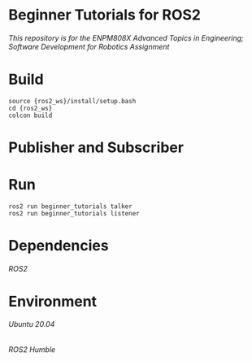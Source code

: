 # Beginner Tutorials for ROS2 
###### This repository is for the ENPM808X Advanced Topics in Engineering; Software Development for Robotics Assignment

# Build

```
source {ros2_ws}/install/setup.bash 
cd {ros2_ws}
colcon build
```

# Publisher and Subscriber

# Run
```
ros2 run beginner_tutorials talker
ros2 run beginner_tutorials listener
```
# Dependencies
###### ROS2
# Environment
###### Ubuntu 20.04
###### ROS2 Humble
